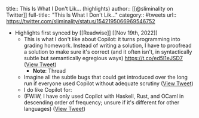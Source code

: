 title:: This Is What I Don't Lik... (highlights)
author:: [[@sliminality on Twitter]]
full-title:: "This Is What I Don't Lik..."
category:: #tweets
url:: https://twitter.com/sliminality/status/1542195066969546752

- Highlights first synced by [[Readwise]] [[Nov 19th, 2022]]
	- This is what I don't like about Copilot: it turns programming into grading homework. Instead of writing a solution, I have to proofread a solution to make sure it's correct (and it often isn't, in syntactically subtle but semantically egregious ways) https://t.co/ed5I1eJSD7 ([View Tweet](https://twitter.com/sliminality/status/1542195066969546752))
		- **Note**: Thread
	- Imagine all the subtle bugs that could get introduced over the long run if everyone used Copilot without adequate scrutiny ([View Tweet](https://twitter.com/sliminality/status/1542195069054099456))
	- I do like Copilot for:
	- (FWIW, I have only used Copilot with Haskell, Rust, and OCaml in descending order of frequency; unsure if it's different for other languages) ([View Tweet](https://twitter.com/sliminality/status/1542404915883937792))